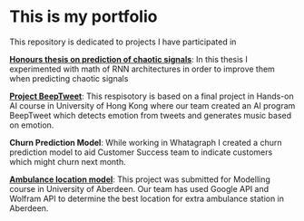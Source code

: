 # This is my portfolio

This repository is dedicated to projects I have participated in

[**Honours thesis on prediction of chaotic signals**](https://github.com/justsvykas/Is-Chaos-Good-For-Reservoir-Computing-): In this thesis I experimented with math of RNN architectures in order to improve them when predicting chaotic signals

[**Project BeepTweet**](https://github.com/justsvykas/BeepTweet): This respisotory is based on a final project in Hands-on AI course in University of Hong Kong where our team created an AI program BeepTweet which detects emotion from tweets and generates music based on emotion.

**Churn Prediction Model**: While working in Whatagraph I created a churn prediction model to aid Customer Success team to indicate customers which might churn next month.

[**Ambulance location model**](https://github.com/justsvykas/ambulance_location_model/tree/main): This project was submitted for Modelling course in University of Aberdeen. Our team has used Google API and Wolfram API to determine the best location for extra ambulance station in Aberdeen.



